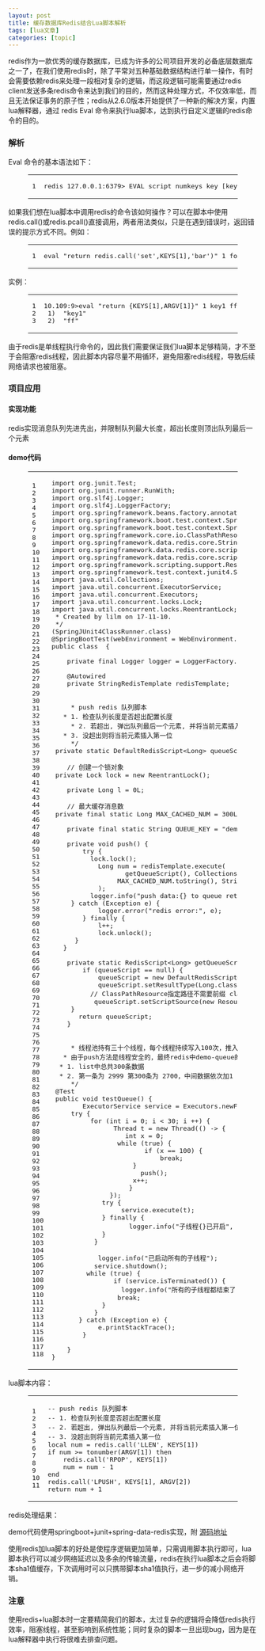```yaml
---
layout: post
title: 缓存数据库Redis结合Lua脚本解析 
tags: [lua文章]
categories: [topic]
---
```

<p>redis作为一款优秀的缓存数据库，已成为许多的公司项目开发的必备底层数据库之一了，在我们使用redis时，除了平常对五种基础数据结构进行单一操作，有时会需要依赖redis来处理一段相对复杂的逻辑，而这段逻辑可能需要通过redis client发送多条redis命令来达到我们的目的，然而这种处理方式，不仅效率低，而且无法保证事务的原子性；redis从2.6.0版本开始提供了一种新的解决方案，内置lua解释器，通过 redis Eval 命令来执行lua脚本，达到执行自定义逻辑的redis命令的目的。</p>

<h3 id="解析"><a href="#解析" class="headerlink" title="解析"></a>解析</h3><p>Eval 命令的基本语法如下：<br/></p><figure class="highlight plain"><table><tbody><tr><td class="gutter"><pre><div class="line">1</div></pre></td><td class="code"><pre><div class="line">redis 127.0.0.1:6379&gt; EVAL script numkeys key [key ...] arg [arg ...]</div></pre></td></tr></tbody></table></figure><p></p>
<p>如果我们想在lua脚本中调用redis的命令该如何操作？可以在脚本中使用redis.call()或redis.pcall()直接调用，两者用法类似，只是在遇到错误时，返回错误的提示方式不同。例如：<br/></p><figure class="highlight plain"><table><tbody><tr><td class="gutter"><pre><div class="line">1</div></pre></td><td class="code"><pre><div class="line">eval &#34;return redis.call(&#39;set&#39;,KEYS[1],&#39;bar&#39;)&#34; 1 foo</div></pre></td></tr></tbody></table></figure><p></p>
<p>实例：<br/></p><figure class="highlight plain"><table><tbody><tr><td class="gutter"><pre><div class="line">1</div><div class="line">2</div><div class="line">3</div></pre></td><td class="code"><pre><div class="line">10.109:9&gt;eval &#34;return {KEYS[1],ARGV[1]}&#34; 1 key1 ff</div><div class="line"> 1)  &#34;key1&#34;</div><div class="line"> 2)  &#34;ff&#34;</div></pre></td></tr></tbody></table></figure><p></p>
<p>由于redis是单线程执行命令的，因此我们需要保证我们lua脚本足够精简，才不至于会阻塞redis线程，因此脚本内容尽量不用循环，避免阻塞redis线程，导致后续网络请求也被阻塞。</p>
<h3 id="项目应用"><a href="#项目应用" class="headerlink" title="项目应用"></a>项目应用</h3><h4 id="实现功能"><a href="#实现功能" class="headerlink" title="实现功能"></a>实现功能</h4><p>redis实现消息队列先进先出，并限制队列最大长度，超出长度则顶出队列最后一个元素</p>
<h4 id="demo代码"><a href="#demo代码" class="headerlink" title="demo代码"></a>demo代码</h4><figure class="highlight java"><table><tbody><tr><td class="gutter"><pre><div class="line">1</div><div class="line">2</div><div class="line">3</div><div class="line">4</div><div class="line">5</div><div class="line">6</div><div class="line">7</div><div class="line">8</div><div class="line">9</div><div class="line">10</div><div class="line">11</div><div class="line">12</div><div class="line">13</div><div class="line">14</div><div class="line">15</div><div class="line">16</div><div class="line">17</div><div class="line">18</div><div class="line">19</div><div class="line">20</div><div class="line">21</div><div class="line">22</div><div class="line">23</div><div class="line">24</div><div class="line">25</div><div class="line">26</div><div class="line">27</div><div class="line">28</div><div class="line">29</div><div class="line">30</div><div class="line">31</div><div class="line">32</div><div class="line">33</div><div class="line">34</div><div class="line">35</div><div class="line">36</div><div class="line">37</div><div class="line">38</div><div class="line">39</div><div class="line">40</div><div class="line">41</div><div class="line">42</div><div class="line">43</div><div class="line">44</div><div class="line">45</div><div class="line">46</div><div class="line">47</div><div class="line">48</div><div class="line">49</div><div class="line">50</div><div class="line">51</div><div class="line">52</div><div class="line">53</div><div class="line">54</div><div class="line">55</div><div class="line">56</div><div class="line">57</div><div class="line">58</div><div class="line">59</div><div class="line">60</div><div class="line">61</div><div class="line">62</div><div class="line">63</div><div class="line">64</div><div class="line">65</div><div class="line">66</div><div class="line">67</div><div class="line">68</div><div class="line">69</div><div class="line">70</div><div class="line">71</div><div class="line">72</div><div class="line">73</div><div class="line">74</div><div class="line">75</div><div class="line">76</div><div class="line">77</div><div class="line">78</div><div class="line">79</div><div class="line">80</div><div class="line">81</div><div class="line">82</div><div class="line">83</div><div class="line">84</div><div class="line">85</div><div class="line">86</div><div class="line">87</div><div class="line">88</div><div class="line">89</div><div class="line">90</div><div class="line">91</div><div class="line">92</div><div class="line">93</div><div class="line">94</div><div class="line">95</div><div class="line">96</div><div class="line">97</div><div class="line">98</div><div class="line">99</div><div class="line">100</div><div class="line">101</div><div class="line">102</div><div class="line">103</div><div class="line">104</div><div class="line">105</div><div class="line">106</div><div class="line">107</div><div class="line">108</div><div class="line">109</div><div class="line">110</div><div class="line">111</div><div class="line">112</div><div class="line">113</div><div class="line">114</div><div class="line">115</div><div class="line">116</div><div class="line">117</div><div class="line">118</div></pre></td><td class="code"><pre><div class="line"><span class="keyword">import</span> org.junit.Test;</div><div class="line"><span class="keyword">import</span> org.junit.runner.RunWith;</div><div class="line"><span class="keyword">import</span> org.slf4j.Logger;</div><div class="line"><span class="keyword">import</span> org.slf4j.LoggerFactory;</div><div class="line"><span class="keyword">import</span> org.springframework.beans.factory.annotation.Autowired;</div><div class="line"><span class="keyword">import</span> org.springframework.boot.test.context.SpringBootTest;</div><div class="line"><span class="keyword">import</span> org.springframework.boot.test.context.SpringBootTest.WebEnvironment;</div><div class="line"><span class="keyword">import</span> org.springframework.core.io.ClassPathResource;</div><div class="line"><span class="keyword">import</span> org.springframework.data.redis.core.StringRedisTemplate;</div><div class="line"><span class="keyword">import</span> org.springframework.data.redis.core.script.DefaultRedisScript;</div><div class="line"><span class="keyword">import</span> org.springframework.data.redis.core.script.RedisScript;</div><div class="line"><span class="keyword">import</span> org.springframework.scripting.support.ResourceScriptSource;</div><div class="line"><span class="keyword">import</span> org.springframework.test.context.junit4.SpringJUnit4ClassRunner;</div><div class="line"></div><div class="line"><span class="keyword">import</span> java.util.Collections;</div><div class="line"><span class="keyword">import</span> java.util.concurrent.ExecutorService;</div><div class="line"><span class="keyword">import</span> java.util.concurrent.Executors;</div><div class="line"><span class="keyword">import</span> java.util.concurrent.locks.Lock;</div><div class="line"><span class="keyword">import</span> java.util.concurrent.locks.ReentrantLock;</div><div class="line"></div><div class="line"></div><div class="line"> * Created by lilm on 17-11-10.</div><div class="line"> */</div><div class="line">(SpringJUnit4ClassRunner.class)</div><div class="line"><span class="meta">@SpringBootTest</span>(webEnvironment = WebEnvironment.RANDOM_PORT)</div><div class="line"><span class="keyword">public</span> <span class="class"><span class="keyword">class</span>  </span>{</div><div class="line">	</div><div class="line">	<span class="keyword">private</span> <span class="keyword">final</span> Logger logger = LoggerFactory.getLogger(getClass());</div><div class="line">	</div><div class="line">	<span class="meta">@Autowired</span></div><div class="line">	<span class="keyword">private</span> StringRedisTemplate redisTemplate;</div><div class="line">	</div><div class="line">	</div><div class="line">	 * push redis 队列脚本</div><div class="line">	 * 1. 检查队列长度是否超出配置长度</div><div class="line">	 * 2. 若超出, 弹出队列最后一个元素, 并将当前元素插入第一位</div><div class="line">	 * 3. 没超出则将当前元素插入第一位</div><div class="line">	 */</div><div class="line">	<span class="keyword">private</span> <span class="keyword">static</span> DefaultRedisScript&lt;Long&gt; queueScript = <span class="keyword">null</span>;</div><div class="line">	</div><div class="line">	<span class="comment">// 创建一个锁对象</span></div><div class="line">	<span class="keyword">private</span> Lock lock = <span class="keyword">new</span> ReentrantLock();</div><div class="line">	</div><div class="line">	<span class="keyword">private</span> Long l = <span class="number">0L</span>;</div><div class="line">	</div><div class="line">	<span class="comment">// 最大缓存消息数</span></div><div class="line">	<span class="keyword">private</span> <span class="keyword">final</span> <span class="keyword">static</span> Long MAX_CACHED_NUM = <span class="number">300L</span>;</div><div class="line">	</div><div class="line">	<span class="keyword">private</span> <span class="keyword">final</span> <span class="keyword">static</span> String QUEUE_KEY = <span class="string">&#34;demo-queue&#34;</span>;</div><div class="line">	</div><div class="line">	<span class="function"><span class="keyword">private</span> <span class="keyword">void</span> <span class="title">push</span><span class="params">()</span> </span>{</div><div class="line">		<span class="keyword">try</span> {</div><div class="line">			lock.lock();</div><div class="line">			Long num = redisTemplate.execute(</div><div class="line">					getQueueScript(), Collections.singletonList(QUEUE_KEY),</div><div class="line">					MAX_CACHED_NUM.toString(), String.valueOf(l)</div><div class="line">			);</div><div class="line">			logger.info(<span class="string">&#34;push data:{} to queue return:{}&#34;</span>, l, num);</div><div class="line">		} <span class="keyword">catch</span> (Exception e) {</div><div class="line">			logger.error(<span class="string">&#34;redis error:&#34;</span>, e);</div><div class="line">		} <span class="keyword">finally</span> {</div><div class="line">			l++;</div><div class="line">			lock.unlock();</div><div class="line">		}</div><div class="line">	}</div><div class="line">	</div><div class="line">	<span class="function"><span class="keyword">private</span> <span class="keyword">static</span> RedisScript&lt;Long&gt; <span class="title">getQueueScript</span><span class="params">()</span> </span>{</div><div class="line">		<span class="keyword">if</span> (queueScript == <span class="keyword">null</span>) {</div><div class="line">			queueScript = <span class="keyword">new</span> DefaultRedisScript&lt;Long&gt;();</div><div class="line">			queueScript.setResultType(Long.class);</div><div class="line">			<span class="comment">// ClassPathResource指定路径不需要前缀 classpath:</span></div><div class="line">			queueScript.setScriptSource(<span class="keyword">new</span> ResourceScriptSource(<span class="keyword">new</span> ClassPathResource(<span class="string">&#34;lua/queue_script.lua&#34;</span>)));</div><div class="line">		}</div><div class="line">		<span class="keyword">return</span> queueScript;</div><div class="line">	}</div><div class="line">	</div><div class="line">	</div><div class="line">	 * 线程池持有三十个线程，每个线程持续写入100次，推入数据为0~2999</div><div class="line">	 * 由于push方法是线程安全的，最终redis中demo-queue的结果应该是：</div><div class="line">	 * 1. list中总共300条数据</div><div class="line">	 * 2. 第一条为 2999 第300条为 2700，中间数据依次加1</div><div class="line">	 */</div><div class="line">	<span class="meta">@Test</span></div><div class="line">	<span class="function"><span class="keyword">public</span> <span class="keyword">void</span> <span class="title">testQueue</span><span class="params">()</span> </span>{</div><div class="line">		ExecutorService service = Executors.newFixedThreadPool(<span class="number">50</span>);</div><div class="line">		<span class="keyword">try</span> {</div><div class="line">			<span class="keyword">for</span> (<span class="keyword">int</span> i = <span class="number">0</span>; i &lt; <span class="number">30</span>; i ++) {</div><div class="line">				Thread t = <span class="keyword">new</span> Thread(() -&gt; {</div><div class="line">					<span class="keyword">int</span> x = <span class="number">0</span>;</div><div class="line">					<span class="keyword">while</span> (<span class="keyword">true</span>) {</div><div class="line">						<span class="keyword">if</span> (x == <span class="number">100</span>) {</div><div class="line">							<span class="keyword">break</span>;</div><div class="line">						}</div><div class="line">						push();</div><div class="line">						x++;</div><div class="line">					}</div><div class="line">				});</div><div class="line">				<span class="keyword">try</span> {</div><div class="line">					service.execute(t);</div><div class="line">				} <span class="keyword">finally</span> {</div><div class="line">					logger.info(<span class="string">&#34;子线程{}已开启&#34;</span>, i + <span class="number">1</span>);</div><div class="line">				}</div><div class="line">			}</div><div class="line">			</div><div class="line">			logger.info(<span class="string">&#34;已启动所有的子线程&#34;</span>);</div><div class="line">			service.shutdown();</div><div class="line">			<span class="keyword">while</span> (<span class="keyword">true</span>) {</div><div class="line">				<span class="keyword">if</span> (service.isTerminated()) {</div><div class="line">					logger.info(<span class="string">&#34;所有的子线程都结束了！&#34;</span>);</div><div class="line">					<span class="keyword">break</span>;</div><div class="line">				}</div><div class="line">			}</div><div class="line">		} <span class="keyword">catch</span> (Exception e) {</div><div class="line">			e.printStackTrace();</div><div class="line">		}</div><div class="line">		</div><div class="line">	}</div><div class="line">}</div></pre></td></tr></tbody></table></figure>
<p>lua脚本内容：<br/></p><figure class="highlight lua"><table><tbody><tr><td class="gutter"><pre><div class="line">1</div><div class="line">2</div><div class="line">3</div><div class="line">4</div><div class="line">5</div><div class="line">6</div><div class="line">7</div><div class="line">8</div><div class="line">9</div><div class="line">10</div><div class="line">11</div></pre></td><td class="code"><pre><div class="line"><span class="comment">-- push redis 队列脚本</span></div><div class="line"><span class="comment">-- 1. 检查队列长度是否超出配置长度</span></div><div class="line"><span class="comment">-- 2. 若超出, 弹出队列最后一个元素, 并将当前元素插入第一位</span></div><div class="line"><span class="comment">-- 3. 没超出则将当前元素插入第一位</span></div><div class="line"><span class="keyword">local</span> num = redis.call(<span class="string">&#39;LLEN&#39;</span>, KEYS[<span class="number">1</span>])</div><div class="line"><span class="keyword">if</span> num &gt;= <span class="built_in">tonumber</span>(ARGV[<span class="number">1</span>]) <span class="keyword">then</span></div><div class="line">    redis.call(<span class="string">&#39;RPOP&#39;</span>, KEYS[<span class="number">1</span>])</div><div class="line">    num = num - <span class="number">1</span></div><div class="line"><span class="keyword">end</span></div><div class="line">redis.call(<span class="string">&#39;LPUSH&#39;</span>, KEYS[<span class="number">1</span>], ARGV[<span class="number">2</span>])</div><div class="line"><span class="keyword">return</span> num + <span class="number">1</span></div></pre></td></tr></tbody></table></figure><p></p>
<p>redis处理结果：<br/><img src="https://lilomin.github.io//images/lua/redis_lua_1.png" alt=""/><br/><img src="https://lilomin.github.io//images/lua/redis_lua_2.png" alt=""/></p>
<p>demo代码使用springboot+junit+spring-data-redis实现，附 <a href="https://github.com/lilomin/Easy/blob/master/easy-account/src/test/java/lilm/p/easy/account/RedisDemoTest.java" target="_blank" rel="external noopener noreferrer">源码地址</a></p>
<p>使用redis加lua脚本的好处是使程序逻辑更加简单，只需调用脚本执行即可，lua脚本执行可以减少网络延迟以及多余的传输流量，redis在执行lua脚本之后会将脚本sha1值缓存，下次调用时可以只携带脚本sha1值执行，进一步的减小网络开销。</p>
<h3 id="注意"><a href="#注意" class="headerlink" title="注意"></a>注意</h3><p>使用redis+lua脚本时一定要精简我们的脚本，太过复杂的逻辑将会降低redis执行效率，阻塞线程，甚至影响到系统性能；同时复杂的脚本一旦出现bug，因为是在lua解释器中执行将很难去排查问题。</p>